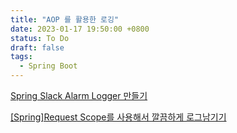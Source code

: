 ```yaml
---
title: "AOP 를 활용한 로깅"
date: 2023-01-17 19:50:00 +0800
status: To Do
draft: false
tags:
  - Spring Boot
---
```


[Spring Slack Alarm Logger 만들기](https://bperhaps.tistory.com/entry/Spring-Slack-Alarm-Logger-%EB%A7%8C%EB%93%A4%EA%B8%B0)

[[Spring]Request Scope를 사용해서 깔끔하게 로그남기기](https://chung-develop.tistory.com/64)
